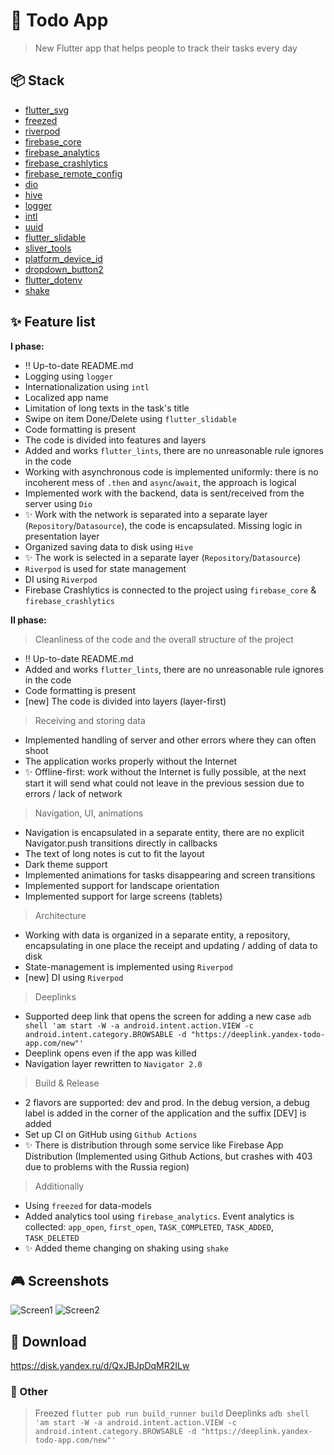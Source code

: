 # :iphone: Todo App

> New Flutter app that helps people to track their tasks every day

## :package: Stack
- [flutter_svg](https://pub.dev/packages/flutter_svg)
- [freezed](https://pub.dev/packages/freezed)
- [riverpod](https://pub.dev/packages/riverpod)
- [firebase_core](https://pub.dev/packages/firebase_core)
- [firebase_analytics](https://pub.dev/packages/firebase_analytics)
- [firebase_crashlytics](https://pub.dev/packages/firebase_crashlytics)
- [firebase_remote_config](https://pub.dev/packages/firebase_remote_config)
- [dio](https://pub.dev/packages/dio)
- [hive](https://pub.dev/packages/hive)
- [logger](https://pub.dev/packages/logger)
- [intl](https://pub.dev/packages/intl)
- [uuid](https://pub.dev/packages/uuid)
- [flutter_slidable](https://pub.dev/packages/flutter_slidable)
- [sliver_tools](https://pub.dev/packages/sliver_tools)
- [platform_device_id](https://pub.dev/packages/platform_device_id)
- [dropdown_button2](https://pub.dev/packages/dropdown_button2)
- [flutter_dotenv](https://pub.dev/packages/flutter_dotenv)
- [shake](https://pub.dev/packages/shake)

## :sparkles: Feature list
**I phase:**
- :bangbang: Up-to-date README.md
- Logging using `logger`
- Internationalization using `intl`
- Localized app name
- Limitation of long texts in the task's title
- Swipe on item Done/Delete using `flutter_slidable`
- Code formatting is present
- The code is divided into features and layers
- Added and works `flutter_lints`, there are no unreasonable rule ignores in the code
- Working with asynchronous code is implemented uniformly: there is no incoherent mess of `.then` and `async`/`await`, the approach is logical
- Implemented work with the backend, data is sent/received from the server using `Dio`
- :sparkles: Work with the network is separated into a separate layer (`Repository`/`Datasource`), the code is encapsulated. Missing logic in presentation layer
- Organized saving data to disk using `Hive`
- :sparkles: The work is selected in a separate layer (`Repository`/`Datasource`)
- `Riverpod` is used for state management
- DI using `Riverpod`
- Firebase Crashlytics is connected to the project using `firebase_core` & `firebase_crashlytics`

**II phase:**
> Cleanliness of the code and the overall structure of the project
- :bangbang: Up-to-date README.md
- Added and works `flutter_lints`, there are no unreasonable rule ignores in the code
- Code formatting is present
- [new] The code is divided into layers (layer-first)
> Receiving and storing data
- Implemented handling of server and other errors where they can often shoot
- The application works properly without the Internet
- :sparkles: Offline-first: work without the Internet is fully possible, at the next start it will send what could not leave in the previous session due to errors / lack of network
> Navigation, UI, animations
- Navigation is encapsulated in a separate entity, there are no explicit Navigator.push transitions directly in callbacks
- The text of long notes is cut to fit the layout
- Dark theme support
- Implemented animations for tasks disappearing and screen transitions 
- Implemented support for landscape orientation
- Implemented support for large screens (tablets)
> Architecture
- Working with data is organized in a separate entity, a repository, encapsulating in one place the receipt and updating / adding of data to disk
- State-management is implemented using `Riverpod`
- [new] DI using `Riverpod`
> Deeplinks
- Supported deep link that opens the screen for adding a new case `adb shell 'am start -W -a android.intent.action.VIEW -c android.intent.category.BROWSABLE -d "https://deeplink.yandex-todo-app.com/new"'`
- Deeplink opens even if the app was killed
- Navigation layer rewritten to `Navigator 2.0`
> Build & Release
- 2 flavors are supported: dev and prod. In the debug version, a debug label is added in the corner of the application and the suffix [DEV] is added
- Set up CI on GitHub using `Github Actions`
- :sparkles: There is distribution through some service like Firebase App Distribution (Implemented using Github Actions, but crashes with 403 due to problems with the Russia region)
> Additionally
- Using `freezed` for data-models
- Added analytics tool using `firebase_analytics`. Event analytics is collected: `app_open`, `first_open`, `TASK_COMPLETED`, `TASK_ADDED`, `TASK_DELETED`
- :sparkles: Added theme changing on shaking using `shake`

## :video_game: Screenshots
![Screen1](https://github.com/OwlCodR/todo_app/blob/feature/readme/screenshots/1.jpg?raw=true)
![Screen2](https://github.com/OwlCodR/todo_app/blob/feature/readme/screenshots/2.jpg?raw=true)

## :link: Download
https://disk.yandex.ru/d/QxJBJpDqMR2ILw

### :memo: Other
> Freezed
`flutter pub run build_runner build`
> Deeplinks
`adb shell 'am start -W -a android.intent.action.VIEW -c android.intent.category.BROWSABLE -d "https://deeplink.yandex-todo-app.com/new"'`
